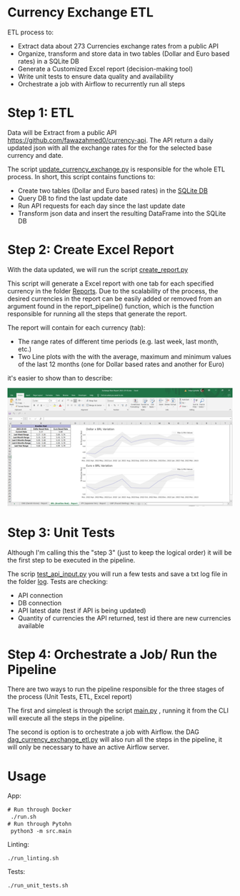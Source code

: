 # Currency Exchange ETL

ETL process to:
 + Extract data about 273 Currencies exchange rates from a public API  
 + Organize, transform and store data in two tables (Dollar and Euro based rates) in a SQLite DB
 + Generate a Customized Excel report (decision-making tool)
 + Write unit tests to ensure data quality and availability
 + Orchestrate a job with Airflow to recurrently run all steps

# Step 1: ETL

Data will be Extract from a public API https://github.com/fawazahmed0/currency-api. The API return a daily updated json with all the exchange rates for the for the selected base currency and date.

The script [update_currency_exchange.py](update_currency_exchange.py) is responsible for the whole ETL process. In short, this script contains functions to:
    
+ Create two tables (Dollar and Euro based rates) in the [SQLite DB](Database)
+ Query DB to find the last update date 
+ Run API requests for each day since the last update date 
+ Transform json data and insert the resulting DataFrame into the SQLite DB
    

# Step 2: Create Excel Report

With the data updated, we will run the script [create_report.py](create_report.py)

This script will generate a Excel report with one tab for each specified currency in the folder [Reports](Reports). Due to the scalability of the process, the desired currencies in the report can be easily added or removed from an argument found in the report_pipeline() function, which is the function responsible for running all the steps that generate the report.

The report will contain for each currency (tab):
+ The range rates of different time periods (e.g. last week, last month, etc.)
+ Two Line plots with the with the average, maximum and minimum values of the last 12 months (one for Dollar based rates and another for Euro)

it's easier to show than to describe:

![png](readme_files/report_print.PNG)


# Step 3: Unit Tests

Although I'm calling this the "step 3" (just to keep the logical order) it will be the first step to be executed in the pipeline. 

The scrip [test_api_input.py](test_api_input.py) you will run a few tests and save a txt log file in the folder [log](log). Tests are checking:
+ API connection 
+ DB connection 
+ API latest date (test if API is being updated)
+ Quantity of currencies the API returned, test id there are new currencies available

# Step 4: Orchestrate a Job/ Run the Pipeline

There are two ways to run the pipeline responsible for the three stages of the process (Unit Tests, ETL, Excel report) 

The first and simplest is through the script [main.py](main.py) , running it from the CLI will execute all the steps in the pipeline.

The second is option is to orchestrate a job with Airflow. the DAG [dag_currency_exchange_etl.py](dag_currency_exchange_etl.py) will also run all the steps in the pipeline, it will only be necessary to have an active Airflow server.

# Usage 

App:
```shell
# Run through Docker 
 ./run.sh 
# Run through Pytohn
 python3 -m src.main 
 ```

Linting:
```shell
./run_linting.sh 
```

Tests:
```shell
./run_unit_tests.sh 
```